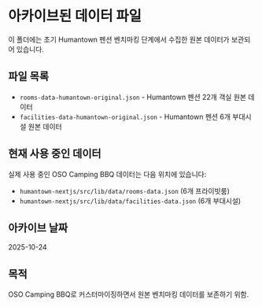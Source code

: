 # 아카이브된 데이터 파일

이 폴더에는 초기 Humantown 펜션 벤치마킹 단계에서 수집한 원본 데이터가 보관되어 있습니다.

## 파일 목록

- `rooms-data-humantown-original.json` - Humantown 펜션 22개 객실 원본 데이터
- `facilities-data-humantown-original.json` - Humantown 펜션 6개 부대시설 원본 데이터

## 현재 사용 중인 데이터

실제 사용 중인 OSO Camping BBQ 데이터는 다음 위치에 있습니다:
- `humantown-nextjs/src/lib/data/rooms-data.json` (6개 프라이빗룸)
- `humantown-nextjs/src/lib/data/facilities-data.json` (6개 부대시설)

## 아카이브 날짜

2025-10-24

## 목적

OSO Camping BBQ로 커스터마이징하면서 원본 벤치마킹 데이터를 보존하기 위함.
